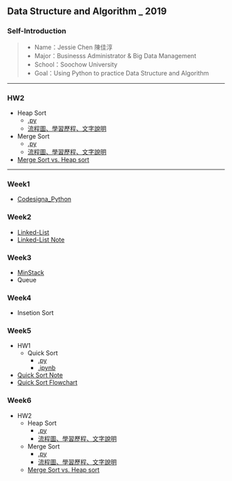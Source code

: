 ## Data Structure and Algorithm _ 2019

### Self-Introduction
>* Name：Jessie Chen 陳佳淳
>* Major：Businesss Administrator & Big Data Management
>* School：Soochow University
>* Goal：Using Python to practice Data Structure and Algorithm
----------------------------------------------------
### HW2
  * Heap Sort
    * [.py](HW2/heap_sort_05153208.py)
    * [流程圖、學習歷程、文字說明](HW2/HeapSort_流程圖、學習歷程_05153208.ipynb)
  * Merge Sort
    * [.py](HW2/merge_sort_05153208.py)
    * [流程圖、學習歷程、文字說明](HW2/MergeSort_流程圖、學習歷程_05153208.ipynb)
  * [Merge Sort vs. Heap sort](HW2/heapsort_vs_mergesort.md)

----------------------------------------------------


### Week1
* [Codesigna_Python](https://github.com/chenjanice/Data-Structure_2019/blob/master/week1/codesignal%201-10.md#codesignal-python)

### Week2
* [Linked-List](https://github.com/chenjanice/Data-Structure_2019/blob/master/week2/Linkedlist.py)
* [Linked-List Note](week2/Linked-List_Note.md)

### Week3
 * [MinStack](https://github.com/chenjanice/Data-Structure_2019/blob/master/week3/Min%20Stack.ipynb) 
 * Queue

### Week4
 * Insetion Sort

### Week5
* HW1
  * Quick Sort
    *  [.py](https://github.com/chenjanice/Data-Structure_2019/blob/master/week5/quicksort.py)
    *  [.ipynb](https://nbviewer.jupyter.org/github/chenjanice/Data-Structure_2019/blob/master/week5/quicksort.ipynb)   
* [Quick Sort Note](https://github.com/chenjanice/Data-Structure_2019/blob/master/week5/quicksort.md)
* [Quick Sort Flowchart](quicksort_flowchart.jpg)

### Week6
* HW2
  * Heap Sort
    * [.py](HW2/heap_sort_05153208.py)
    * [流程圖、學習歷程、文字說明](HW2/HeapSort_流程圖、學習歷程_05153208.ipynb)
  * Merge Sort
    * [.py](HW2/merge_sort_05153208.py)
    * [流程圖、學習歷程、文字說明](HW2/MergeSort_流程圖、學習歷程_05153208.ipynb)
  * [Merge Sort vs. Heap sort](HW2/heapsort_vs_mergesort.md)
